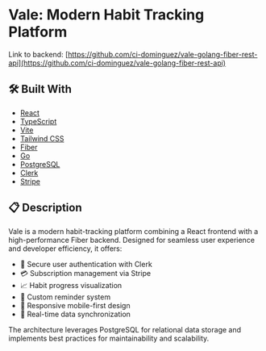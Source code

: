 # Vale: Modern Habit Tracking Platform
Link to backend: [https://github.com/ci-dominguez/vale-golang-fiber-rest-api](https://github.com/ci-dominguez/vale-golang-fiber-rest-api)

## 🛠️ Built With

- [React](https://react.dev/)
- [TypeScript](https://www.typescriptlang.org/)
- [Vite](https://vitejs.dev/)
- [Tailwind CSS](https://tailwindcss.com/)
- [Fiber](https://gofiber.io/)
- [Go](https://go.dev/)
- [PostgreSQL](https://www.postgresql.org/)
- [Clerk](https://clerk.com/)
- [Stripe](https://stripe.com/)

## 📋 Description

Vale is a modern habit-tracking platform combining a React frontend with a high-performance Fiber backend. Designed for seamless user experience and developer efficiency, it offers:

- 🔐 Secure user authentication with Clerk
- 💳 Subscription management via Stripe
- 📈 Habit progress visualization
- 🔔 Custom reminder system
- 📱 Responsive mobile-first design
- 🔄 Real-time data synchronization

The architecture leverages PostgreSQL for relational data storage and implements best practices for maintainability and scalability.
